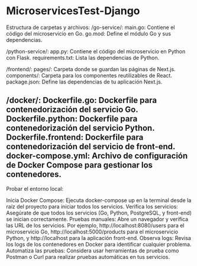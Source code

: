 # MicroservicesTest-Django

Estructura de carpetas y archivos:
/go-service/:
main.go: Contiene el código del microservicio en Go.
go.mod: Define el módulo Go y sus dependencias.

/python-service/:
app.py: Contiene el código del microservicio en Python con Flask.
requirements.txt: Lista las dependencias de Python.

/frontend/:
pages/: Carpeta donde se guardan las páginas de Next.js.
components/: Carpeta para los componentes reutilizables de React.
package.json: Define las dependencias de tu aplicación Next.js.

/docker/:
Dockerfile.go: Dockerfile para contenedorización del servicio Go.
Dockerfile.python: Dockerfile para contenedorización del servicio Python.
Dockerfile.frontend: Dockerfile para contenedorización del servicio de front-end.
docker-compose.yml:
Archivo de configuración de Docker Compose para gestionar los contenedores.
--------------------------------------------------------------------------------------
Probar el entorno local:

Inicia Docker Compose: Ejecuta docker-compose up en la terminal desde la raíz del proyecto para iniciar todos los servicios.
Verifica los servicios: Asegúrate de que todos los servicios (Go, Python, PostgreSQL, y front-end) se inician correctamente.
Pruebas manuales: Abre un navegador y verifica las URL de los servicios. Por ejemplo, http://localhost:8080/users para el microservicio Go, http://localhost:5000/products para el microservicio Python, y http://localhost para la aplicación front-end.
Observa logs: Revisa los logs de los contenedores en Docker para identificar cualquier problema.
Automatiza las pruebas: Considera usar herramientas de prueba como Postman o Curl para realizar pruebas automáticas en tus servicios.